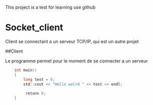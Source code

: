 This project is a test for learning use github

# Socket_client


Client se connectant a un serveur TCP/IP, qui est un autre projet

##Client

  Le programme permet pour le moment de se connecter a un serveur


```C
    int main()
    {
        long test = 0;
        std::cout << "Hello wolrd " << test << endl;
      
         retunn 0;
    }
```    
